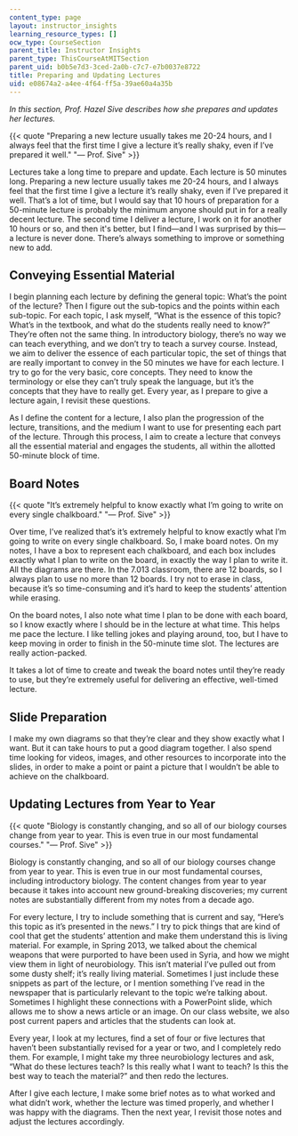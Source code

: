 ```yaml
---
content_type: page
layout: instructor_insights
learning_resource_types: []
ocw_type: CourseSection
parent_title: Instructor Insights
parent_type: ThisCourseAtMITSection
parent_uid: b0b5e7d3-3ced-2a0b-c7c7-e7b0037e8722
title: Preparing and Updating Lectures
uid: e08674a2-a4ee-4f64-ff5a-39ae60a4a35b
---
```


_In this section, Prof. Hazel Sive describes how she prepares and updates her lectures._

{{< quote "Preparing a new lecture usually takes me 20-24 hours, and I always feel that the first time I give a lecture it’s really shaky, even if I’ve prepared it well." "— Prof. Sive" >}}

Lectures take a long time to prepare and update. Each lecture is 50 minutes long. Preparing a new lecture usually takes me 20-24 hours, and I always feel that the first time I give a lecture it’s really shaky, even if I’ve prepared it well. That’s a lot of time, but I would say that 10 hours of preparation for a 50-minute lecture is probably the minimum anyone should put in for a really decent lecture. The second time I deliver a lecture, I work on it for another 10 hours or so, and then it's better, but I find—and I was surprised by this—a lecture is never done. There’s always something to improve or something new to add.

Conveying Essential Material
----------------------------

I begin planning each lecture by defining the general topic: What’s the point of the lecture? Then I figure out the sub-topics and the points within each sub-topic. For each topic, I ask myself, “What is the essence of this topic? What’s in the textbook, and what do the students really need to know?” They’re often not the same thing. In introductory biology, there’s no way we can teach everything, and we don’t try to teach a survey course. Instead, we aim to deliver the essence of each particular topic, the set of things that are really important to convey in the 50 minutes we have for each lecture. I try to go for the very basic, core concepts. They need to know the terminology or else they can’t truly speak the language, but it’s the concepts that they have to really get. Every year, as I prepare to give a lecture again, I revisit these questions.

As I define the content for a lecture, I also plan the progression of the lecture, transitions, and the medium I want to use for presenting each part of the lecture. Through this process, I aim to create a lecture that conveys all the essential material and engages the students, all within the allotted 50-minute block of time.

Board Notes
-----------

{{< quote "It’s extremely helpful to know exactly what I’m going to write on every single chalkboard." "— Prof. Sive" >}}

Over time, I’ve realized that’s it’s extremely helpful to know exactly what I’m going to write on every single chalkboard. So, I make board notes. On my notes, I have a box to represent each chalkboard, and each box includes exactly what I plan to write on the board, in exactly the way I plan to write it. All the diagrams are there. In the 7.013 classroom, there are 12 boards, so I always plan to use no more than 12 boards. I try not to erase in class, because it’s so time-consuming and it’s hard to keep the students’ attention while erasing.

On the board notes, I also note what time I plan to be done with each board, so I know exactly where I should be in the lecture at what time. This helps me pace the lecture. I like telling jokes and playing around, too, but I have to keep moving in order to finish in the 50-minute time slot. The lectures are really action-packed.

It takes a lot of time to create and tweak the board notes until they’re ready to use, but they’re extremely useful for delivering an effective, well-timed lecture.

Slide Preparation
-----------------

I make my own diagrams so that they’re clear and they show exactly what I want. But it can take hours to put a good diagram together. I also spend time looking for videos, images, and other resources to incorporate into the slides, in order to make a point or paint a picture that I wouldn’t be able to achieve on the chalkboard.

Updating Lectures from Year to Year
-----------------------------------

{{< quote "Biology is constantly changing, and so all of our biology courses change from year to year. This is even true in our most fundamental courses." "— Prof. Sive" >}}

Biology is constantly changing, and so all of our biology courses change from year to year. This is even true in our most fundamental courses, including introductory biology. The content changes from year to year because it takes into account new ground-breaking discoveries; my current notes are substantially different from my notes from a decade ago.

For every lecture, I try to include something that is current and say, “Here’s this topic as it’s presented in the news.” I try to pick things that are kind of cool that get the students’ attention and make them understand this is living material. For example, in Spring 2013, we talked about the chemical weapons that were purported to have been used in Syria, and how we might view them in light of neurobiology. This isn’t material I’ve pulled out from some dusty shelf; it’s really living material. Sometimes I just include these snippets as part of the lecture, or I mention something I’ve read in the newspaper that is particularly relevant to the topic we’re talking about. Sometimes I highlight these connections with a PowerPoint slide, which allows me to show a news article or an image. On our class website, we also post current papers and articles that the students can look at.

Every year, I look at my lectures, find a set of four or five lectures that haven’t been substantially revised for a year or two, and I completely redo them. For example, I might take my three neurobiology lectures and ask, “What do these lectures teach? Is this really what I want to teach? Is this the best way to teach the material?” and then redo the lectures.

After I give each lecture, I make some brief notes as to what worked and what didn’t work, whether the lecture was timed properly, and whether I was happy with the diagrams. Then the next year, I revisit those notes and adjust the lectures accordingly.